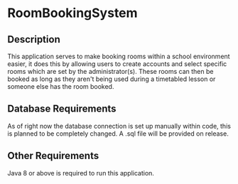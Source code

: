 # RoomBookingSystem
## Description
This application serves to make booking rooms within a school environment easier, it does this by allowing users to create accounts and select specific rooms which are set by the administrator(s). These rooms can then be booked as long as they aren't being used during a timetabled lesson or someone else has the room booked. 

## Database Requirements 
As of right now the database connection is set up manually within code, this is planned to be completely changed. A .sql file will be provided on release.

## Other Requirements 
Java 8 or above is required to run this application. 
